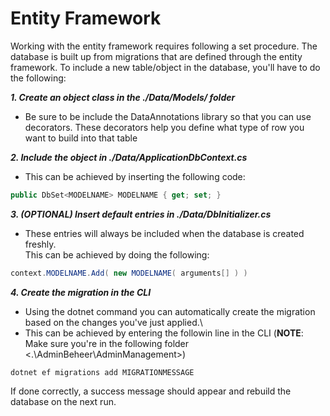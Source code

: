 # Entity Framework

Working with the entity framework requires following a set procedure. The database is built up from migrations that are defined through the entity framework. To include a new table/object in the database, you'll have to do the following:

***1. Create an object class in the ./Data/Models/ folder***
* Be sure to be include the DataAnnotations library so that you can use decorators. These decorators help you define what type of row you want to build into that table

***2. Include the object in ./Data/ApplicationDbContext.cs***
* This can be achieved by inserting the following code:
```csharp
public DbSet<MODELNAME> MODELNAME { get; set; }
```

***3. (OPTIONAL) Insert default entries in ./Data/DbInitializer.cs***
* These entries will always be included when the database is created freshly.\
This can be achieved by doing the following:
```csharp
context.MODELNAME.Add( new MODELNAME( arguments[] ) )
```

***4. Create the migration in the CLI***
* Using the dotnet command you can automatically create the migration based on the changes you've just applied.\
* This can be achieved by entering the followin line in the CLI (**NOTE**: Make sure you're in the following folder <.\\AdminBeheer\\AdminManagement>)
```console
dotnet ef migrations add MIGRATIONMESSAGE
```

If done correctly, a success message should appear and rebuild the database on the next run.
